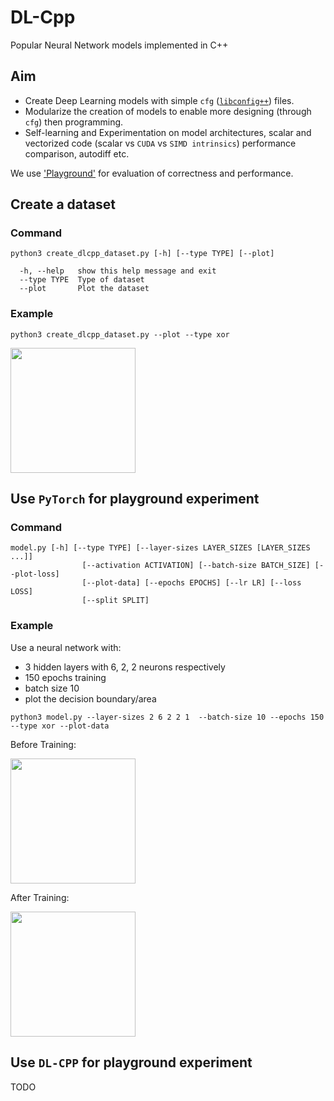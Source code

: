 # DL-Cpp

Popular Neural Network models implemented in C++ 

## Aim
- Create Deep Learning models with simple `cfg` ([`libconfig++`](https://github.com/hyperrealm/libconfig)) files.
- Modularize the creation of models to enable more designing (through `cfg`) then programming.
- Self-learning and Experimentation on model architectures, scalar and vectorized code (scalar vs `CUDA` vs `SIMD intrinsics`) performance comparison, autodiff etc.

We use ['Playground']('https://github.com/yde773786/DL-Cpp/tree/playground') for evaluation of correctness and performance.

## Create a dataset

### Command

`python3 create_dlcpp_dataset.py [-h] [--type TYPE] [--plot]`

```
  -h, --help   show this help message and exit
  --type TYPE  Type of dataset
  --plot       Plot the dataset
```

### Example
```
python3 create_dlcpp_dataset.py --plot --type xor
```
<img src="https://github.com/user-attachments/assets/09d9938d-8734-4b65-88dc-041164d6a17b" width="200" height="200" />

## Use `PyTorch` for playground experiment

### Command
```
model.py [-h] [--type TYPE] [--layer-sizes LAYER_SIZES [LAYER_SIZES ...]]
                [--activation ACTIVATION] [--batch-size BATCH_SIZE] [--plot-loss]
                [--plot-data] [--epochs EPOCHS] [--lr LR] [--loss LOSS]
                [--split SPLIT]
```

### Example
Use a neural network with:
- 3 hidden layers with 6, 2, 2 neurons respectively
- 150 epochs training
- batch size 10
- plot the decision boundary/area

```
python3 model.py --layer-sizes 2 6 2 2 1  --batch-size 10 --epochs 150 --type xor --plot-data
```
Before Training:

<img src="https://github.com/user-attachments/assets/864afa89-931d-418b-9c4a-029bba22b695" width="200" height="200" />

After Training:

<img src="https://github.com/user-attachments/assets/74de2d06-d58a-45e7-a896-06acf2f3590a" width="200" height="200" />

## Use `DL-CPP` for playground experiment
TODO
